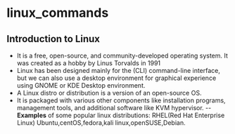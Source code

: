# linux_commands


## Introduction to Linux

- It is a free, open-source, and community-developed operating system. It was created as a hobby by Linus Torvalds in 1991
- Linux has been designed mainly for the (CLI) command-line interface, but we can also use a desktop environment for graphical experience using GNOME or KDE Desktop environment.
- A Linux distro or distribution is a version of an open-source OS. 
- It is packaged with various other components like installation programs, management tools, and additional software like KVM hypervisor. --
<b>Examples</b> of some popular linux distributions:
RHEL(Red Hat Enterprise Linux)
Ubuntu,centOS,fedora,kali linux,openSUSE,Debian.





